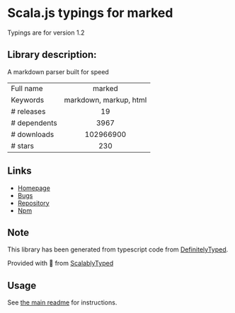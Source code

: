 
# Scala.js typings for marked

Typings are for version 1.2

## Library description:
A markdown parser built for speed

|                    |                 |
| ------------------ | :-------------: |
| Full name          | marked |
| Keywords           | markdown, markup, html |
| # releases         | 19 |
| # dependents       | 3967 |
| # downloads        | 102966900 |
| # stars            | 230 |

## Links
- [Homepage](https://marked.js.org)
- [Bugs](http://github.com/markedjs/marked/issues)
- [Repository](https://github.com/markedjs/marked)
- [Npm](https://www.npmjs.com/package/marked)
    


## Note
This library has been generated from typescript code from [DefinitelyTyped](https://definitelytyped.org).

Provided with :purple_heart: from [ScalablyTyped](https://github.com/oyvindberg/ScalablyTyped)

## Usage
See [the main readme](../../readme.md) for instructions.


